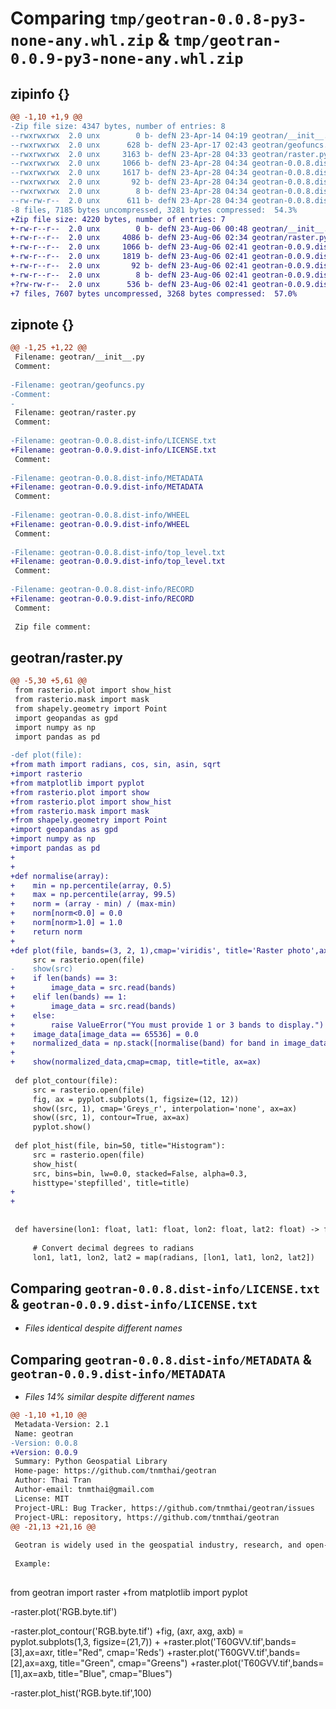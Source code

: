 # Comparing `tmp/geotran-0.0.8-py3-none-any.whl.zip` & `tmp/geotran-0.0.9-py3-none-any.whl.zip`

## zipinfo {}

```diff
@@ -1,10 +1,9 @@
-Zip file size: 4347 bytes, number of entries: 8
--rwxrwxrwx  2.0 unx        0 b- defN 23-Apr-14 04:19 geotran/__init__.py
--rwxrwxrwx  2.0 unx      628 b- defN 23-Apr-17 02:43 geotran/geofuncs.py
--rwxrwxrwx  2.0 unx     3163 b- defN 23-Apr-28 04:33 geotran/raster.py
--rwxrwxrwx  2.0 unx     1066 b- defN 23-Apr-28 04:34 geotran-0.0.8.dist-info/LICENSE.txt
--rwxrwxrwx  2.0 unx     1617 b- defN 23-Apr-28 04:34 geotran-0.0.8.dist-info/METADATA
--rwxrwxrwx  2.0 unx       92 b- defN 23-Apr-28 04:34 geotran-0.0.8.dist-info/WHEEL
--rwxrwxrwx  2.0 unx        8 b- defN 23-Apr-28 04:34 geotran-0.0.8.dist-info/top_level.txt
--rw-rw-r--  2.0 unx      611 b- defN 23-Apr-28 04:34 geotran-0.0.8.dist-info/RECORD
-8 files, 7185 bytes uncompressed, 3281 bytes compressed:  54.3%
+Zip file size: 4220 bytes, number of entries: 7
+-rw-r--r--  2.0 unx        0 b- defN 23-Aug-06 00:48 geotran/__init__.py
+-rw-r--r--  2.0 unx     4086 b- defN 23-Aug-06 02:34 geotran/raster.py
+-rw-r--r--  2.0 unx     1066 b- defN 23-Aug-06 02:41 geotran-0.0.9.dist-info/LICENSE.txt
+-rw-r--r--  2.0 unx     1819 b- defN 23-Aug-06 02:41 geotran-0.0.9.dist-info/METADATA
+-rw-r--r--  2.0 unx       92 b- defN 23-Aug-06 02:41 geotran-0.0.9.dist-info/WHEEL
+-rw-r--r--  2.0 unx        8 b- defN 23-Aug-06 02:41 geotran-0.0.9.dist-info/top_level.txt
+?rw-rw-r--  2.0 unx      536 b- defN 23-Aug-06 02:41 geotran-0.0.9.dist-info/RECORD
+7 files, 7607 bytes uncompressed, 3268 bytes compressed:  57.0%
```

## zipnote {}

```diff
@@ -1,25 +1,22 @@
 Filename: geotran/__init__.py
 Comment: 
 
-Filename: geotran/geofuncs.py
-Comment: 
-
 Filename: geotran/raster.py
 Comment: 
 
-Filename: geotran-0.0.8.dist-info/LICENSE.txt
+Filename: geotran-0.0.9.dist-info/LICENSE.txt
 Comment: 
 
-Filename: geotran-0.0.8.dist-info/METADATA
+Filename: geotran-0.0.9.dist-info/METADATA
 Comment: 
 
-Filename: geotran-0.0.8.dist-info/WHEEL
+Filename: geotran-0.0.9.dist-info/WHEEL
 Comment: 
 
-Filename: geotran-0.0.8.dist-info/top_level.txt
+Filename: geotran-0.0.9.dist-info/top_level.txt
 Comment: 
 
-Filename: geotran-0.0.8.dist-info/RECORD
+Filename: geotran-0.0.9.dist-info/RECORD
 Comment: 
 
 Zip file comment:
```

## geotran/raster.py

```diff
@@ -5,30 +5,61 @@
 from rasterio.plot import show_hist
 from rasterio.mask import mask
 from shapely.geometry import Point
 import geopandas as gpd
 import numpy as np
 import pandas as pd
 
-def plot(file):
+from math import radians, cos, sin, asin, sqrt
+import rasterio
+from matplotlib import pyplot
+from rasterio.plot import show
+from rasterio.plot import show_hist
+from rasterio.mask import mask
+from shapely.geometry import Point
+import geopandas as gpd
+import numpy as np
+import pandas as pd
+
+
+def normalise(array):
+    min = np.percentile(array, 0.5)  
+    max = np.percentile(array, 99.5)    
+    norm = (array - min) / (max-min)
+    norm[norm<0.0] = 0.0
+    norm[norm>1.0] = 1.0
+    return norm
+
+def plot(file, bands=(3, 2, 1),cmap='viridis', title='Raster photo',ax=ax):
     src = rasterio.open(file)
-    show(src)
+    if len(bands) == 3:
+        image_data = src.read(bands)
+    elif len(bands) == 1:
+        image_data = src.read(bands)
+    else:
+        raise ValueError("You must provide 1 or 3 bands to display.")
+    image_data[image_data == 65536] = 0.0
+    normalized_data = np.stack([normalise(band) for band in image_data])
+
+    show(normalized_data,cmap=cmap, title=title, ax=ax)
 
 def plot_contour(file):
     src = rasterio.open(file)
     fig, ax = pyplot.subplots(1, figsize=(12, 12))
     show((src, 1), cmap='Greys_r', interpolation='none', ax=ax)
     show((src, 1), contour=True, ax=ax)
     pyplot.show()
 
 def plot_hist(file, bin=50, title="Histogram"):
     src = rasterio.open(file)
     show_hist(
     src, bins=bin, lw=0.0, stacked=False, alpha=0.3,
     histtype='stepfilled', title=title)
+   
+
 
     
 def haversine(lon1: float, lat1: float, lon2: float, lat2: float) -> float:
 
     # Convert decimal degrees to radians
     lon1, lat1, lon2, lat2 = map(radians, [lon1, lat1, lon2, lat2])
```

## Comparing `geotran-0.0.8.dist-info/LICENSE.txt` & `geotran-0.0.9.dist-info/LICENSE.txt`

 * *Files identical despite different names*

## Comparing `geotran-0.0.8.dist-info/METADATA` & `geotran-0.0.9.dist-info/METADATA`

 * *Files 14% similar despite different names*

```diff
@@ -1,10 +1,10 @@
 Metadata-Version: 2.1
 Name: geotran
-Version: 0.0.8
+Version: 0.0.9
 Summary: Python Geospatial Library
 Home-page: https://github.com/tnmthai/geotran
 Author: Thai Tran
 Author-email: tnmthai@gmail.com
 License: MIT
 Project-URL: Bug Tracker, https://github.com/tnmthai/geotran/issues
 Project-URL: repository, https://github.com/tnmthai/geotran
@@ -21,13 +21,16 @@
 
 Geotran is widely used in the geospatial industry, research, and open-source communities for developing geospatial applications, performing spatial analysis, and modeling complex geospatial phenomena.        
 
 Example:     
 
 ```
 from geotran import raster
+from matplotlib import pyplot
 
-raster.plot('RGB.byte.tif') 
 
-raster.plot_contour('RGB.byte.tif')
+fig, (axr, axg, axb) = pyplot.subplots(1,3, figsize=(21,7))
+
+raster.plot('T60GVV.tif',bands=[3],ax=axr, title="Red", cmap='Reds')
+raster.plot('T60GVV.tif',bands=[2],ax=axg, title="Green", cmap="Greens")
+raster.plot('T60GVV.tif',bands=[1],ax=axb, title="Blue", cmap="Blues")
 
-raster.plot_hist('RGB.byte.tif',100)
```

